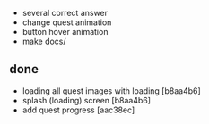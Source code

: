 - several correct answer
- change quest animation
- button hover animation
- make docs/

## done
- loading all quest images with loading [b8aa4b6]
- splash (loading) screen [b8aa4b6]
- add quest progress [aac38ec]
